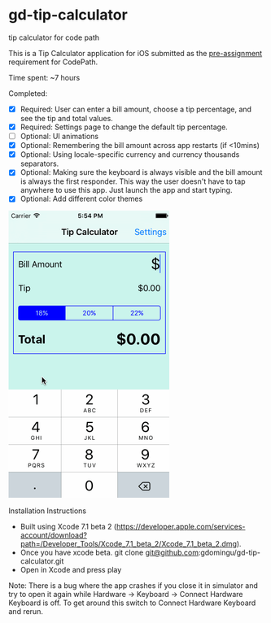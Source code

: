 # gd-tip-calculator
tip calculator for code path

This is a Tip Calculator application for iOS submitted as the [pre-assignment](https://gist.github.com/timothy1ee/7747214) requirement for CodePath.

Time spent: ~7 hours

Completed:

* [x] Required: User can enter a bill amount, choose a tip percentage, and see the tip and total values.
* [x] Required: Settings page to change the default tip percentage.
* [ ] Optional: UI animations
* [x] Optional: Remembering the bill amount across app restarts (if <10mins)
* [x] Optional: Using locale-specific currency and currency thousands separators.
* [x] Optional: Making sure the keyboard is always visible and the bill amount is always the first responder. This way the user doesn't have to tap anywhere to use this app. Just launch the app and start typing.
* [x] Optional: Add different color themes

![Video Walkthrough](tip-calc-demo.gif)

Installation Instructions
- Built using Xcode 7.1 beta 2 (https://developer.apple.com/services-account/download?path=/Developer_Tools/Xcode_7.1_beta_2/Xcode_7.1_beta_2.dmg).
- Once you have xcode beta. git clone git@github.com:gdomingu/gd-tip-calculator.git
- Open in Xcode and press play

Note: There is a bug where the app crashes if you close it in simulator and try to open it again while Hardware -> Keyboard -> Connect Hardware Keyboard is off. To get around this switch to Connect Hardware Keyboard and rerun.

